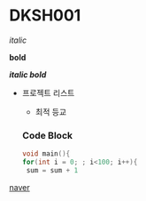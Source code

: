 # DKSH001

*italic* 

**bold**

***italic bold***

* 프로젝트 리스트
  * 최적 등교
  
  ### Code Block
  
  ``` c
  void main(){
  for(int i = 0; ; i<100; i++){
   sum = sum + 1
   ```

[naver](https://www.naver.com)
